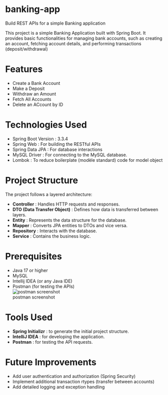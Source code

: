 # banking-app
Build REST APIs for a simple Banking application

This project is a simple Banking Application built with Spring Boot.
It provides basic functionalities for managing bank accounts, such as creating an account,
fetching account details, and performing transactions (deposit/withdrawal)

# Features
- Create a Bank Account
- Make a Deposit
- Withdraw an Amount
- Fetch All Accounts
- Delete an ACcount by ID

# Technologies Used
- Spring Boot Version : 3.3.4
- Spring Web : For building the RESTful APIs
- Spring Data JPA : For database interactions
- MySQL Driver : For connecting to the MySQL database.
- Lombok : To reduce boilerplate (modèle standard) code for model object

# Project Structure
The project follows a layered architecture:
- **Controller** : Handles HTTP requests and responses.
- **DTO (Data Transfer Object)** : Defines how data is transferred between layers.
- **Entity** : Represents the data structure for the database.
- **Mapper** : Converts JPA entities to DTOs and vice versa.
- **Repository** : Interacts with the database.
- **Service** : Contains the business logic.  

# Prerequisites
- Java 17 or higher
- MySQL
- Intellij IDEA (or any Java IDE)
- Postman (for testing the APIs)<br>
<img src="https://github.com/user-attachments/assets/d967367b-b5d9-424f-9f94-cac7108d519d" alt="postman screenshot"> <br>
postman screenshot

# Tools Used
- **Spring Initializr** : to generate the initial project structure.
- **IntelliJ IDEA** : for developing the application.
- **Postman** : for testing the API requests.

# Future Improvements
- Add user authentication and authorization (Spring Security)
- Implement additional transaction rtypes (transfer between accounts)
- Add detailed logging and exception handling

